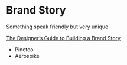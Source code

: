 Brand Story
===========

Something speak friendly but very unique

[The Designer’s Guide to Building a Brand Story](http://blog.invisionapp.com/the-designers-guide-to-building-a-brand-story/)

+ Pinetco
+ Aerospike

